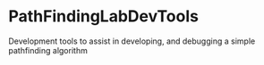 # PathFindingLabDevTools
Development tools to assist in developing, and debugging a simple pathfinding algorithm
